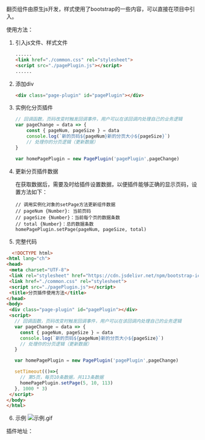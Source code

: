 翻页组件由原生js开发，样式使用了bootstrap的一些内容，可以直接在项目中引入。

使用方法：

1. 引入js文件、样式文件

   ```html
   ......
   <link href="./common.css" rel="stylesheet">
   <script src="./pagePlugin.js"></script>
   ......
   ```

2. 添加div

   ```html
   <div class="page-plugin" id="pagePlugin"></div>
   ```

3. 实例化分页插件

   ```javascript
   // 回调函数，页码改变时触发回调事件，用户可以在该回调内处理自己的业务逻辑
   var pageChange = data => {
       const { pageNum, pageSize } = data
       console.log(`新的页码${pageNum}新的分页大小${pageSize}`)
       // 处理你的分页逻辑（更新数据）
   }
   
   var homePagePlugin = new PagePlugin('pagePlugin',pageChange)
   ```

   

4. 更新分页插件数据

   在获取数据后，需要及时给插件设置数据，以便插件能够正确的显示页码，设置方法如下：

   ```
   // 调用实例化对象的setPage方法更新组件数据
   // pageNum {Number}: 当前页码
   // pageSize {Number}：当前每个页的数据条数
   // total {Number}：总的数据条数
   homePagePlugin.setPage(pageNum, pageSize, total)
   ```

5. 完整代码
 ```html
   <!DOCTYPE html>
<html lang="ch">
<head>
  <meta charset="UTF-8">
  <link rel="stylesheet" href="https://cdn.jsdelivr.net/npm/bootstrap-icons@1.4.0/font/bootstrap-icons.css">
  <link href="./common.css" rel="stylesheet">
  <script src="./pagePlugin.js"></script>
  <title>分页插件使用方法</title>
</head>
<body>
  <div class="page-plugin" id="pagePlugin"></div>
  <script>
    // 回调函数，页码改变时触发回调事件，用户可以在该回调内处理自己的业务逻辑
    var pageChange = data => {
      const { pageNum, pageSize } = data
      console.log(`新的页码${pageNum}新的分页大小${pageSize}`)
      // 处理你的分页逻辑（更新数据）
    }

    var homePagePlugin = new PagePlugin('pagePlugin',pageChange)

    setTimeout(()=>{
      // 第5页，每页10条数据，共113条数据
      homePagePlugin.setPage(5, 10, 113)
    }, 1000 * 3)
  </script>
</body>
</html>
 ```
6. 示例
![示例.gif](https://upload-images.jianshu.io/upload_images/17265741-79475f040de60f80.gif?imageMogr2/auto-orient/strip)

插件地址：